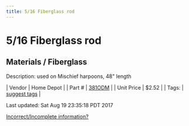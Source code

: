```yaml
---
title: 5/16 Fiberglass rod
---
```


# 5/16 Fiberglass rod
## Materials / Fiberglass
Description: 	used on Mischief harpoons, 48" length 

| Vendor | Home Depot | 
| Part # | [381ODM](http://www.homedepot.com/p/Blazer-International-Driveway-Marker-48-in-Round-Orange-Fiberglass-Rod-381ODM/202498049) | 
| Unit Price | $2.52 | 
| Tags: | [suggest tags](https://docs.google.com/forms/d/e/1FAIpQLSeWyY8v3RgOty-MyWmh9U0iivNYN_molChYyS-0U-o-kOAv_g/viewform) | 

Last updated: Sat Aug 19 23:35:18 PDT 2017

 [Incorrect/Incomplete information?](https://docs.google.com/forms/d/e/1FAIpQLSeWyY8v3RgOty-MyWmh9U0iivNYN_molChYyS-0U-o-kOAv_g/viewform)